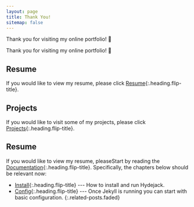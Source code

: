 ```yaml
---
layout: page
title: Thank You!
sitemap: false
---
```


Thank you for visiting my online portfolio! 🎉

Thank you for visiting my online portfolio! 🎉


## Resume
If you would like to view my resume, please click [Resume]{:.heading.flip-title}.

## Projects
If you would like to visit some of my projects, please click [Projects]{:.heading.flip-title}.


## Resume
If you would like to view my resume, pleaseStart by reading the [Documentation]{:.heading.flip-title}.
Specifically, the chapters below should be relevant now:

* [Install]{:.heading.flip-title} --- How to install and run Hydejack.
* [Config]{:.heading.flip-title} --- Once Jekyll is running you can start with basic configuration.
{:.related-posts.faded}

[projects]: project.md
[resume]: resume.md
[documentation]: docs/README.md
[install]: docs/install.md
[upgrade]: docs/upgrade.md
[config]: docs/config.md
